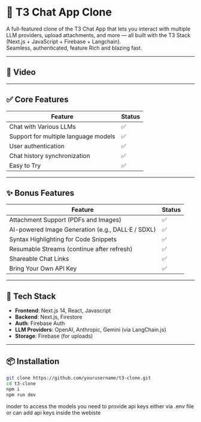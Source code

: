 
# 💬 T3 Chat App Clone

A full-featured clone of the T3 Chat App that lets you interact with multiple LLM providers, upload attachments, and more — all built with the T3 Stack (Next.js +  JavaScript + Firebase + Langchain).  
Seamless, authenticated, feature Rich and blazing fast.

---

## 🚀 Video



---

## ✅ Core Features

| Feature                                | Status |
|----------------------------------------|--------|
| Chat with Various LLMs                 | ✅     |
| Support for multiple language models   | ✅     |
| User authentication                    | ✅     |
| Chat history synchronization           | ✅     |
| Easy to Try                            | ✅     |

---

## ✨ Bonus Features

| Feature                                                    | Status |
|------------------------------------------------------------|--------|
| Attachment Support (PDFs and Images)                       | ✅     |
| AI-powered Image Generation (e.g., DALL·E / SDXL)          | ✅     |
| Syntax Highlighting for Code Snippets                      | ✅     |
| Resumable Streams (continue after refresh)                 | ✅     |
| Shareable Chat Links                                       | ✅     |
| Bring Your Own API Key                                     | ✅     |

---

## 🧰 Tech Stack

- **Frontend**: Next.js 14, React, Javascript
- **Backend**: Next.js, Firestore
- **Auth**: Firebase Auth
- **LLM Providers**: OpenAI, Anthropic, Gemini (via LangChain.js)
- **Storage**: Firebase (for uploads)


---

## 📦 Installation

```bash
git clone https://github.com/yourusername/t3-clone.git
cd t3-clone
npm i
npm run dev
```

inoder to access the models you need to provide api keys either via .env file or can add api keys inside the webiste
